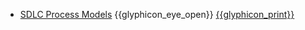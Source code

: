 * [SDLC Process Models]({{baseUrl}}/processModels/)
  <trigger for="pop:processModels-preview">{{glyphicon_eye_open}}</trigger> [{{glyphicon_print}}](processModels/print.html)

<popover id="pop:processModels-preview" title="SDLC Process Models {{glyphicon_eye_open}}" placement="right">
  <div slot="content">
    <include src="preview.md" />
  </div>
</popover>
